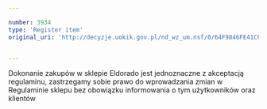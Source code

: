 ```yaml
---

number: 3934
type: 'Register item'
original_uri: 'http://decyzje.uokik.gov.pl/nd_wz_um.nsf/0/64F9846FE41C0205C1257AB1002C51B6?OpenDocument'


---
```


Dokonanie zakupów w sklepie Eldorado jest jednoznaczne z akceptacją regulaminu, zastrzegamy sobie prawo do wprowadzania zmian w Regulaminie sklepu bez obowiązku informowania  o tym użytkowników oraz klientów
